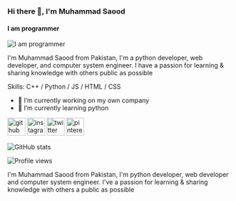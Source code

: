### Hi there 👋, I'm Muhammad Saood
#### I am programmer
![I am programmer](https://pbs.twimg.com/profile_banners/1373814363300237312/1618374968/1080x360)

I'm Muhammad Saood from Pakistan, I'm a python developer, web developer, and computer system engineer.
I have a passion for learning & sharing knowledge with others public as possible

Skills: C++ / Python / JS / HTML / CSS

- 🔭 I’m currently working on my own company 
- 🌱 I’m currently learning python 


[<img src='https://cdn.jsdelivr.net/npm/simple-icons@3.0.1/icons/github.svg' alt='github' height='40'>](https://github.com/MuhammadSaood)  [<img src='https://cdn.jsdelivr.net/npm/simple-icons@3.0.1/icons/instagram.svg' alt='instagram' height='40'>](https://www.instagram.com/saood952/)  [<img src='https://cdn.jsdelivr.net/npm/simple-icons@3.0.1/icons/twitter.svg' alt='twitter' height='40'>](https://twitter.com/SaoodChoudhary)  [<img src='https://cdn.jsdelivr.net/npm/simple-icons@3.0.1/icons/pinterest.svg' alt='pinterest' height='40'>](www.pinterest.com/saoodch93)  

![GitHub stats](https://github-readme-stats.vercel.app/api?username=MuhammadSaood&show_icons=true)  

![Profile views](https://gpvc.arturio.dev/MuhammadSaood)  


I'm Muhammad Saood from Pakistan, I'm python developer, web developer and computer system engineer.
I've a passion for learning & sharing knowledge with others a public as possible
